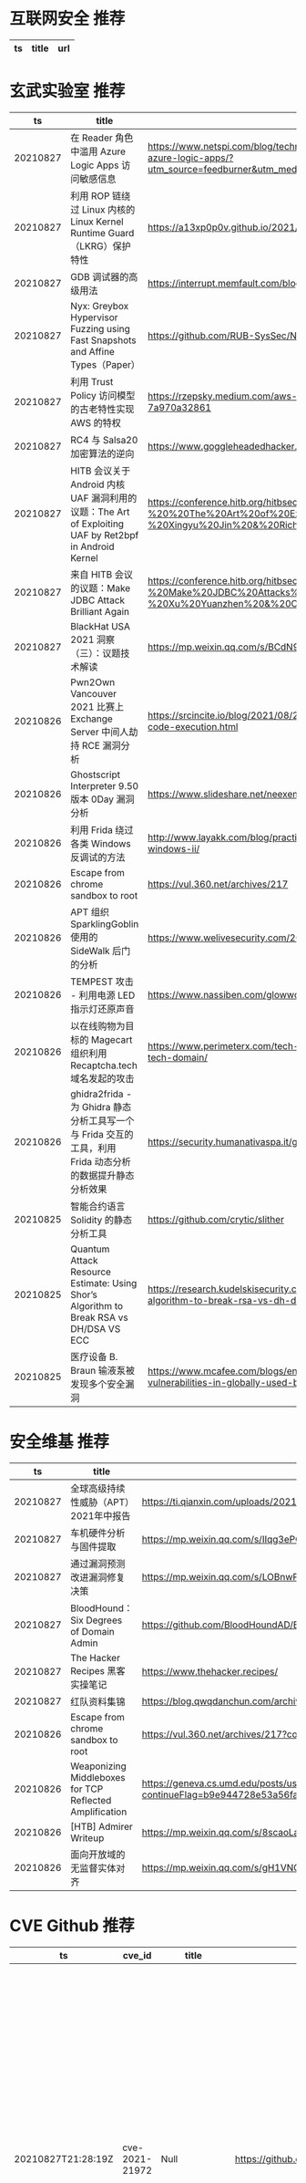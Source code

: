 # 互联网安全 推荐
| ts | title | url| 
| --- | --- | ---| 


# 玄武实验室 推荐
| ts | title | url| 
| --- | --- | ---| 
| 20210827 | 在 Reader 角色中滥用 Azure Logic Apps 访问敏感信息 | https://www.netspi.com/blog/technical/cloud-penetration-testing/illogical-apps-exploring-exploiting-azure-logic-apps/?utm_source=feedburner&utm_medium=feed&utm_campaign=Feed%3A+NetspiBlog+%28NetSPI+Blog%29| 
| 20210827 | 利用 ROP 链绕过 Linux 内核的 Linux Kernel Runtime Guard（LKRG）保护特性 | https://a13xp0p0v.github.io/2021/08/25/lkrg-bypass.html| 
| 20210827 | GDB 调试器的高级用法 | https://interrupt.memfault.com/blog/advanced-gdb| 
| 20210827 | Nyx: Greybox Hypervisor Fuzzing using Fast Snapshots and Affine Types（Paper） | https://github.com/RUB-SysSec/Nyx| 
| 20210827 | 利用 Trust Policy 访问模型的古老特性实现 AWS 的特权 | https://rzepsky.medium.com/aws-privilege-escalation-exploring-odd-features-of-the-trust-policy-7a970a32861| 
| 20210827 | RC4 与 Salsa20 加密算法的逆向 | https://www.goggleheadedhacker.com/blog/post/reversing-crypto-functions| 
| 20210827 | HITB 会议关于 Android 内核 UAF 漏洞利用的议题：The Art of Exploiting UAF by Ret2bpf in Android Kernel | https://conference.hitb.org/hitbsecconf2021sin/materials/D1T1%20-%20%20The%20Art%20of%20Exploiting%20UAF%20by%20Ret2bpf%20in%20Android%20Kernel%20-%20Xingyu%20Jin%20&%20Richard%20Neal.pdf| 
| 20210827 | 来自 HITB 会议的议题：Make JDBC Attack Brilliant Again | https://conference.hitb.org/hitbsecconf2021sin/materials/D1T2%20-%20Make%20JDBC%20Attacks%20Brilliant%20Again%20-%20Xu%20Yuanzhen%20&%20Chen%20Hongkun.pdf| 
| 20210827 | BlackHat USA 2021 洞察（三）：议题技术解读 | https://mp.weixin.qq.com/s/BCdN9KOFpCYUKQ_SNSgPPQ| 
| 20210826 | Pwn2Own Vancouver 2021 比赛上 Exchange Server 中间人劫持 RCE 漏洞分析 | https://srcincite.io/blog/2021/08/25/pwn2own-vancouver-2021-microsoft-exchange-server-remote-code-execution.html| 
| 20210826 | Ghostscript Interpreter 9.50 版本 0Day 漏洞分析 | https://www.slideshare.net/neexemil/hotpics-2021| 
| 20210826 | 利用 Frida 绕过各类 Windows 反调试的方法 | http://www.layakk.com/blog/practical-examples-with-fridafrida-vs-anti-debug-techniques-on-windows-ii/| 
| 20210826 | Escape from chrome sandbox to root | https://vul.360.net/archives/217| 
| 20210826 | APT 组织 SparklingGoblin 使用的 SideWalk 后门的分析 | https://www.welivesecurity.com/2021/08/24/sidewalk-may-be-as-dangerous-as-crosswalk/| 
| 20210826 | TEMPEST 攻击 - 利用电源 LED 指示灯还原声音 | https://www.nassiben.com/glowworm-attack| 
| 20210826 | 以在线购物为目标的 Magecart 组织利用 Recaptcha.tech 域名发起的攻击 | https://www.perimeterx.com/tech-blog/2021/evolution-of-a-magecart-attack-leveraging-recaptcha-tech-domain/| 
| 20210826 | ghidra2frida - 为 Ghidra 静态分析工具写一个与 Frida 交互的工具，利用 Frida 动态分析的数据提升静态分析效果 | https://security.humanativaspa.it/ghidra2frida-the-new-bridge-between-ghidra-and-frida/| 
| 20210825 | 智能合约语言 Solidity 的静态分析工具 | https://github.com/crytic/slither| 
| 20210825 | Quantum Attack Resource Estimate: Using Shor’s Algorithm to Break RSA vs DH/DSA VS ECC | https://research.kudelskisecurity.com/2021/08/24/quantum-attack-resource-estimate-using-shors-algorithm-to-break-rsa-vs-dh-dsa-vs-ecc/| 
| 20210825 | 医疗设备 B. Braun 输液泵被发现多个安全漏洞 | https://www.mcafee.com/blogs/enterprise/mcafee-enterprise-atr/mcafee-enterprise-atr-uncovers-vulnerabilities-in-globally-used-b-braun-infusion-pump/| 


# 安全维基 推荐
| ts | title | url| 
| --- | --- | ---| 
| 20210827 | 全球高级持续性威胁（APT）2021年中报告 | https://ti.qianxin.com/uploads/2021/08/26/67c584e9e1e86a8dc3f40801f05eb981.pdf| 
| 20210827 | 车机硬件分析与固件提取 | https://mp.weixin.qq.com/s/IIqg3ePO6MNY-pxcpGYv1w| 
| 20210827 | 通过漏洞预测改进漏洞修复决策 | https://mp.weixin.qq.com/s/LOBnwPsYMNfLg9nkeeMi-w| 
| 20210827 | BloodHound：Six Degrees of Domain Admin | https://github.com/BloodHoundAD/BloodHound| 
| 20210827 | The Hacker Recipes 黑客实操笔记 | https://www.thehacker.recipes/| 
| 20210827 | 红队资料集锦 | https://blog.qwqdanchun.com/archives/414| 
| 20210826 | Escape from chrome sandbox to root | https://vul.360.net/archives/217?continueFlag=b9e944728e53a56fa7ff39d24c55dc4a| 
| 20210826 | Weaponizing Middleboxes for TCP Reflected Amplification | https://geneva.cs.umd.edu/posts/usenix21-weaponizing-censors/?continueFlag=b9e944728e53a56fa7ff39d24c55dc4a| 
| 20210826 | [HTB] Admirer Writeup | https://mp.weixin.qq.com/s/8scaoLaiENuL_L5eLM7hYg| 
| 20210826 | 面向开放域的无监督实体对齐 | https://mp.weixin.qq.com/s/gH1VNCUVT5Hd5lGaGvEO2w| 


# CVE Github 推荐
| ts | cve_id | title | url | cve_detail| 
| --- | --- | --- | --- | ---| 
| 20210827T21:28:19Z | cve-2021-21972 | Null | https://github.com/stevenp322/cve-2021-21972 | The vSphere Client (HTML5) contains a remote code execution vulnerability in a vCenter Server plugin. A malicious actor with network access to port 443 may exploit this issue to execute commands with unrestricted privileges on the underlying operating system that hosts vCenter Server. This affects VMware vCenter Server (7.x before 7.0 U1c, 6.7 before 6.7 U3l and 6.5 before 6.5 U3n) and VMware Cloud Foundation (4.x before 4.2 and 3.x before 3.10.1.2).| 
| 20210827T19:25:06Z | CVE-2021-29447 | Null | https://github.com/AssassinUKG/CVE-2021-29447 | Wordpress is an open source CMS. A user with the ability to upload files (like an Author) can exploit an XML parsing issue in the Media Library leading to XXE attacks. This requires WordPress installation to be using PHP 8. Access to internal files is possible in a successful XXE attack. This has been patched in WordPress version 5.7.1, along with the older affected versions via a minor release. We strongly recommend you keep auto-updates enabled.| 
| 20210827T13:39:36Z | CVE-2020-15368 | How to exploit a vulnerable windows driver. Exploit for AsrDrv104.sys | https://github.com/stong/CVE-2020-15368 | AsrDrv103.sys in the ASRock RGB Driver does not properly restrict access from user space, as demonstrated by triggering a triple fault via a request to zero CR3.| 
| 20210827T08:27:41Z | cve-2021-3449 | CVE-2021-3449 OpenSSL denial-of-service exploit 👨🏻‍💻 | https://github.com/terorie/cve-2021-3449 | | 
| 20210826T18:17:21Z | CVE-2020-16898 | A network detection package for CVE-2020-16898 (Windows TCP/IP Remote Code Execution Vulnerability) | https://github.com/corelight/CVE-2020-16898 | A remote code execution vulnerability exists when the Windows TCP/IP stack improperly handles ICMPv6 Router Advertisement packets, aka %Windows TCP/IP Remote Code Execution Vulnerability%.| 
| 20210826T14:33:39Z | CVE-2021-3490 | Null | https://github.com/chompie1337/Linux_LPE_eBPF_CVE-2021-3490 | The eBPF ALU32 bounds tracking for bitwise ops (AND, OR and XOR) in the Linux kernel did not properly update 32-bit bounds, which could be turned into out of bounds reads and writes in the Linux kernel and therefore, arbitrary code execution. This issue was fixed via commit 049c4e13714e (%bpf: Fix alu32 const subreg bound tracking on bitwise operations%) (v5.13-rc4) and backported to the stable kernels in v5.12.4, v5.11.21, and v5.10.37. The AND/OR issues were introduced by commit 3f50f132d840 (%bpf: Verifier, do explicit ALU32 bounds tracking%) (5.7-rc1) and the XOR variant was introduced by 2921c90d4718 (%bpf:Fix a verifier failure with xor%) ( 5.10-rc1).| 
| 20210826T13:01:48Z | 未知编号 | Null | https://github.com/BabyTeam1024/cve-nc-45.76.202.226-1237- | 未查询到CVE信息| 
| 20210826T05:39:41Z | CVE-2020-8169 | Null | https://github.com/madhans23/curl-curl-7_64_1_CVE-2020-8169_noPatch | curl 7.62.0 through 7.70.0 is vulnerable to an information disclosure vulnerability that can lead to a partial password being leaked over the network and to the DNS server(s).| 
| 20210826T04:44:03Z | CVE-2021-39379 | Null | https://github.com/security-n/CVE-2021-39379 | 未查询到CVE信息| 
| 20210826T04:40:46Z | CVE-2021-39378 | Null | https://github.com/security-n/CVE-2021-39378 | 未查询到CVE信息| 


# klee on Github 推荐
| ts | title | url | stars | forks| 
| --- | --- | --- | --- | ---| 
| 20210827T23:37:41Z | An open-source Chinese font derived from Fontworks% Klee One. 一款基于 FONTWORKS 的 Klee One 的开源中文字体。 | https://github.com/lxgw/LxgwWenKai | 2666 | 68| 
| 20210827T18:26:20Z | Null | https://github.com/Aredu89/Test-kleeen-demo | 0 | 0| 
| 20210827T13:59:49Z | a mirai bot | https://github.com/youfantan/KleeBot | 0 | 0| 
| 20210827T13:31:03Z | A RISC-V RV32 virtual prototype based on riscv-vp with symbolic execution support | https://github.com/agra-uni-bremen/symex-vp | 3 | 1| 
| 20210825T11:30:19Z | Symbiotic is a tool for finding bugs in computer programs based on instrumentation, program slicing and KLEE | https://github.com/staticafi/symbiotic | 220 | 36| 
| 20210825T11:27:00Z | RVT is a collection of tools/libraries to support both static and dynamic verification of Rust programs. | https://github.com/project-oak/rust-verification-tools | 172 | 19| 
| 20210824T07:55:33Z | Null | https://github.com/pansilup/cgc-prgs-for-klee-seed-mode | 0 | 0| 
| 20210824T07:26:30Z | Null | https://github.com/kamosika179/kleegame | 0 | 0| 
| 20210823T03:31:51Z | Scala library for generating and manipulation of images treated as a point => color function. | https://github.com/skac112/klee | 0 | 0| 
| 20210822T23:52:08Z | Create CFGs and compute complexity metrics for Python, C++, and Java code. | https://github.com/hmc-alpaqa/metrinome | 18 | 0| 


# s2e on Github 推荐
| ts | title | url | stars | forks| 
| --- | --- | --- | --- | ---| 
| 20210827T14:19:07Z | Null | https://github.com/Chanel-B/S2E-STUDENT-COURSE | 0 | 0| 
| 20210827T12:13:43Z | S2E: A platform for multi-path program analysis with selective symbolic execution. | https://github.com/S2E/s2e | 147 | 37| 
| 20210826T14:19:17Z | S2E website (s2e.systems) | https://github.com/S2E2/s2e2.github.io | 0 | 0| 
| 20210818T17:05:58Z | Null | https://github.com/Chanel-B/S2E-FINAL-PROJECT | 0 | 0| 
| 20210810T08:32:24Z | Null | https://github.com/yuvalkirstain/s2e-coref | 12 | 5| 


# exploit on Github 推荐
| ts | title | url | stars | forks| 
| --- | --- | --- | --- | ---| 
| 20210828T01:27:15Z | This repository is primarily maintained by Omar Santos and includes thousands of resources related to ethical hacking  / penetration testing, digital forensics and incident response (DFIR), vulnerability research, exploit development, reverse engineering, and more. | https://github.com/The-Art-of-Hacking/h4cker | 9930 | 1660| 
| 20210828T01:21:20Z | The Internet Observatory (Obsrva) is a vulnerability research project founded by independent security researcher Tyler Butler. Obsrva engages product vendors in coordinated disclosures, publishes vulnerability advisories, and creates proof of concept exploits. | https://github.com/obsrva/obsrva.org | 1 | 0| 
| 20210828T01:09:33Z | work arounds and bypasses for the hse school technological area | https://github.com/jeryn-oss/hse-exploits | 0 | 0| 
| 20210828T01:03:06Z | Open-Source Vulnerability Intelligence Center - Unified source of vulnerability, exploit and threat Intelligence feeds | https://github.com/Patrowl/PatrowlHearsData | 29 | 15| 
| 20210828T00:52:28Z | 🔍NVD exploit & JVN(Japan Vulnerability Notes) easy description | https://github.com/nomi-sec/NVD-Exploit-List-Ja | 21 | 13| 
| 20210828T00:46:33Z | Binary Exploitation Challenges Solving and a lot of Binaries Exploitation Challenge i came across through out time | https://github.com/k0rup710n/BinaryExploitation | 0 | 0| 
| 20210828T00:13:58Z | Null | https://github.com/Hmood511/NASA-Exploit | 0 | 0| 
| 20210827T23:57:02Z | Null | https://github.com/TheCrazzXz/Exploits-Lab | 0 | 1| 
| 20210827T23:23:48Z | pwninit - automate starting binary exploit challenges | https://github.com/io12/pwninit | 213 | 12| 
| 20210827T23:17:44Z | Made small changes to the exploit such as removing the update patch screen and fixing some bugs. Using this exploit can get you banned on Roblox, I highly recommend using a paid executor like Synapse X. | https://github.com/EthanMcDonagh/VapeV4ForRoblox | 1 | 0| 


# backdoor on Github 推荐
| ts | title | url | stars | forks| 
| --- | --- | --- | --- | ---| 
| 20210827T21:56:17Z | A simple backdoor and a listener | https://github.com/guilhermeortolano/Backdor | 0 | 0| 
| 20210827T18:03:12Z | TrojanZoo provides a universal pytorch platform to conduct security researches (especially backdoor attacks/defenses) of image classification in deep learning. | https://github.com/ain-soph/trojanzoo | 94 | 16| 
| 20210827T17:50:10Z | This is an advanced backdoor, created with Python | https://github.com/NoamHarush/Backdoor | 0 | 0| 
| 20210827T16:40:27Z | Kumpulan shell backdoor untuk sebuah website. | https://github.com/FahruGates/Shell-backdoor- | 0 | 0| 
| 20210827T14:11:37Z | Golang package for pentest | https://github.com/iIIusi0n/backkit | 3 | 0| 
| 20210827T13:52:22Z | Null | https://github.com/yungestdev/BackDoor | 0 | 0| 
| 20210827T11:41:08Z | pybotnet -   A Python Library for building Botnet , Trojan or BackDoor for windows and linux with Telegram control panel  | https://github.com/onionj/pybotnet | 13 | 8| 
| 20210827T09:49:08Z | Null | https://github.com/FreeLesio/WordPress-Backdoor | 0 | 0| 
| 20210827T05:52:41Z | A collection of python written hacking tools consisting of network scanner, arp spoofer and detector, dns spoofer, code injector, packet sniffer, network jammer, email sender, downloader, wireless password harvester credential harvester, keylogger, download&execute, and reverse_backdoor. | https://github.com/dmdhrumilmistry/pyhtools | 20 | 8| 
| 20210827T04:16:48Z | Backdoor Bellingham HTML/CSS project that highlights the beauty of the city of subdued excitement! | https://github.com/dwstrong5/Backdoor-Bellingham | 0 | 0| 


# symbolic execution on Github 推荐
| ts | title | url | stars | forks| 
| --- | --- | --- | --- | ---| 
| 20210827T20:18:33Z | Symbolic execution of LLVM IR with an engine written in Rust | https://github.com/PLSysSec/haybale | 325 | 16| 
| 20210827T17:56:00Z | Verifying constant-time code with symbolic execution | https://github.com/PLSysSec/haybale-pitchfork | 31 | 0| 
| 20210827T13:31:03Z | A RISC-V RV32 virtual prototype based on riscv-vp with symbolic execution support | https://github.com/agra-uni-bremen/symex-vp | 3 | 1| 
| 20210827T12:55:22Z | Symbolica%s open-source symbolic execution engine. | https://github.com/SymbolicaDev/Symbolica | 4 | 0| 
| 20210827T08:18:35Z | It is a repository for conducting symbolic execution on nodejs automatically | https://github.com/zheli-1/nodejs-sym-harness | 0 | 0| 
| 20210826T21:53:06Z | Triton is a Dynamic Binary Analysis (DBA) framework. It provides internal components like a Dynamic Symbolic Execution (DSE) engine, a dynamic taint engine, AST representations of the x86, x86-64, ARM32 and AArch64 Instructions Set Architecture (ISA), SMT simplification passes, an SMT solver interface and, the last but not least, Python bindings. | https://github.com/JonathanSalwan/Triton | 1879 | 390| 
| 20210826T13:31:30Z | Symbolic execution tool | https://github.com/trailofbits/manticore | 2436 | 362| 
| 20210826T03:16:09Z | SymCC: efficient compiler-based symbolic execution | https://github.com/eurecom-s3/symcc | 458 | 69| 
| 20210825T16:42:50Z | A symbolic execution engine for LLVM IR | https://github.com/insufficiently-caffeinated/caffeine | 7 | 4| 
| 20210825T14:24:57Z | Symbolic execution tool for Sail ISA specifications | https://github.com/rems-project/isla | 17 | 3| 


# big4 on Github 推荐
| ts | title | url | stars | forks| 
| --- | --- | --- | --- | ---| 
| 20210827T13:32:29Z | NDSS 2020 - HYPER-CUBE: High-Dimensional Hypervisor Fuzzing | https://github.com/RUB-SysSec/Hypercube | 7 | 0| 
| 20210826T01:16:38Z | Code for NDSS 2021 Paper %Manipulating the Byzantine: Optimizing Model Poisoning Attacks and Defenses Against Federated Learning% | https://github.com/vrt1shjwlkr/NDSS21-Model-Poisoning | 20 | 4| 
| 20210820T00:57:56Z | Original implementation of FlowPrint as in the NDSS %20 paper | https://github.com/Thijsvanede/FlowPrint | 56 | 19| 
| 20210817T08:14:18Z | Code to run the evaluation of our %Obfuscated Access and Search Patterns in Searchable Encryption%, NDSS%21 | https://github.com/simon-oya/NDSS21-osse-evaluation | 3 | 1| 
| 20210815T13:11:06Z | Code for NDSS% 19 paper:  A Systematic Framework to Generate Invariants for Anomaly Detection in Industrial Control Systems | https://github.com/cfeng783/NDSS19_InvariantRuleAD | 2 | 1| 
| 20210811T22:39:00Z | A penetration testing tool for finding file upload bugs (NDSS 2020) | https://github.com/WSP-LAB/FUSE | 159 | 37| 
| 20210802T10:52:04Z | Config files for my GitHub profile. | https://github.com/WlNDSS/WlNDSS | 0 | 0| 


# fuzz on Github 推荐
| ts | title | url | stars | forks| 
| --- | --- | --- | --- | ---| 
| 20210828T00:54:33Z | Null | https://github.com/jeoettyiune/fuzzy-train | 0 | 0| 
| 20210828T00:08:57Z | RESTler is the first stateful REST API fuzzing tool for automatically testing cloud services through their REST APIs and finding security and reliability bugs in these services. | https://github.com/microsoft/restler-fuzzer | 1036 | 113| 
| 20210828T00:05:09Z | The code behind getfursu.it | https://github.com/veelkoov/fuzzrake | 6 | 0| 
| 20210827T23:58:32Z | SecLists is the security tester%s companion. It%s a collection of multiple types of lists used during security assessments, collected in one place. List types include usernames, passwords, URLs, sensitive data patterns, fuzzing payloads, web shells, and many more. | https://github.com/danielmiessler/SecLists | 33151 | 17230| 
| 20210827T23:01:12Z | This is a test task app. It compares hashes of opcode sequnce from dex files of chosen APKs using SSDeep algorithm | https://github.com/Dvasilets/TestTaskFuzzyHashSSDeep | 0 | 0| 
| 20210827T22:50:48Z | Null | https://github.com/oscarpimentel/fuzzy-torch | 1 | 0| 
| 20210827T22:48:47Z | Null | https://github.com/oscarpimentel/fuzzy-tools | 0 | 0| 
| 20210827T22:27:14Z | Code for fuzzy monkeys. | https://github.com/fuzzyatelin/fuzzyatelin.github.io | 3 | 9| 
| 20210827T21:31:51Z | Null | https://github.com/zyrouge/fuzzle | 0 | 1| 
| 20210827T20:58:19Z | Null | https://github.com/s9varesc/url-fuzzing-results | 0 | 0| 



# 日更新程序

